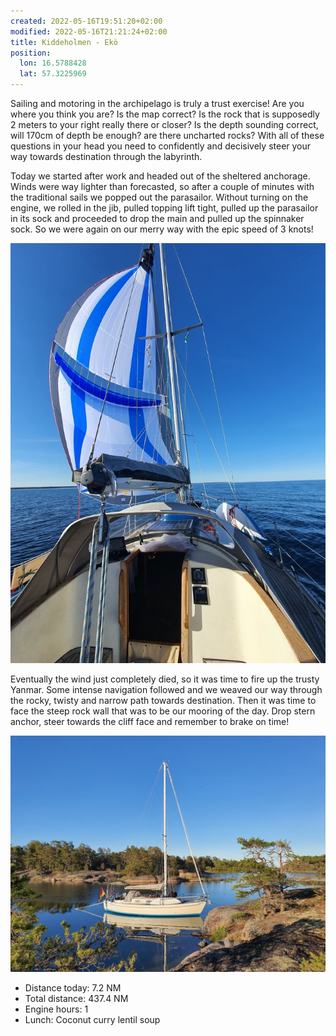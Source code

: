 ```yaml
---
created: 2022-05-16T19:51:20+02:00
modified: 2022-05-16T21:21:24+02:00
title: Kiddeholmen - Ekö
position:
  lon: 16.5788428
  lat: 57.3225969
---
```


Sailing and motoring in the archipelago is truly a trust exercise! Are you where you think you are? Is the map correct? Is the rock that is supposedly 2 meters to your right really there or closer? Is the depth sounding correct, will 170cm of depth be enough? are there uncharted rocks? With all of these questions in your head you need to confidently and decisively steer your way towards destination through the labyrinth. 

Today we started after work and headed out of the sheltered anchorage. Winds were way lighter than forecasted, so after a couple of minutes with the traditional sails we popped out the parasailor. Without turning on the engine, we rolled in the jib, pulled topping lift tight, pulled up the parasailor in its sock and proceeded to drop the main and pulled up the spinnaker sock. So we were again on our merry way with the epic speed of 3 knots! 

![Image](../2022/931d4f284a94c2445ca5f4ca7b584d9b.jpg) 

Eventually the wind just completely died, so it was time to fire up the trusty Yanmar. Some intense navigation followed and we weaved our way through the rocky, twisty and narrow path towards destination. Then it was time to face the steep rock wall that was to be our mooring of the day. Drop stern anchor, steer towards the cliff face and remember to brake on time! 

![Image](../2022/946bc50dedb2b240a628b6bcee759707.jpg) 

* Distance today: 7.2 NM
* Total distance: 437.4 NM
* Engine hours: 1
* Lunch: Coconut curry lentil soup
